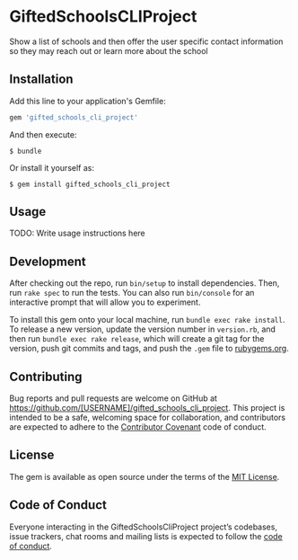 # GiftedSchoolsCLIProject

Show a list of schools and then offer the user specific contact information so they may reach out or learn more about the school

## Installation

Add this line to your application's Gemfile:

```ruby
gem 'gifted_schools_cli_project'
```

And then execute:

    $ bundle

Or install it yourself as:

    $ gem install gifted_schools_cli_project

## Usage

TODO: Write usage instructions here

## Development

After checking out the repo, run `bin/setup` to install dependencies. Then, run `rake spec` to run the tests. You can also run `bin/console` for an interactive prompt that will allow you to experiment.

To install this gem onto your local machine, run `bundle exec rake install`. To release a new version, update the version number in `version.rb`, and then run `bundle exec rake release`, which will create a git tag for the version, push git commits and tags, and push the `.gem` file to [rubygems.org](https://rubygems.org).

## Contributing

Bug reports and pull requests are welcome on GitHub at https://github.com/[USERNAME]/gifted_schools_cli_project. This project is intended to be a safe, welcoming space for collaboration, and contributors are expected to adhere to the [Contributor Covenant](http://contributor-covenant.org) code of conduct.

## License

The gem is available as open source under the terms of the [MIT License](https://opensource.org/licenses/MIT).

## Code of Conduct

Everyone interacting in the GiftedSchoolsCliProject project’s codebases, issue trackers, chat rooms and mailing lists is expected to follow the [code of conduct](https://github.com/[USERNAME]/gifted_schools_cli_project/blob/master/CODE_OF_CONDUCT.md).
